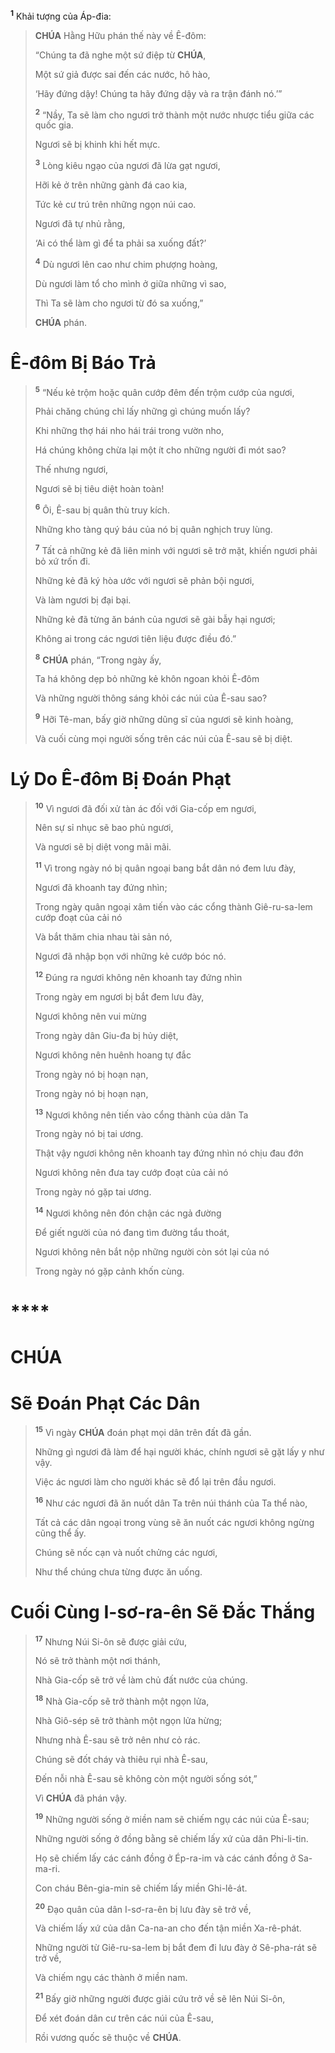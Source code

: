 <sup><b>1</b></sup> Khải tượng của Áp-đia:

> **CHÚA** Hằng Hữu phán thế này về Ê-đôm:
>
> “Chúng ta đã nghe một sứ điệp từ **CHÚA**,
>
> Một sứ giả được sai đến các nước, hô hào,
>
> ‘Hãy đứng dậy! Chúng ta hãy đứng dậy và ra trận đánh nó.’”
>
> <sup><b>2</b></sup> “Nầy, Ta sẽ làm cho ngươi trở thành một nước nhược tiểu giữa các quốc gia.
>
> Ngươi sẽ bị khinh khi hết mực.
>
> <sup><b>3</b></sup> Lòng kiêu ngạo của ngươi đã lừa gạt ngươi,
>
> Hỡi kẻ ở trên những gành đá cao kia,
>
> Tức kẻ cư trú trên những ngọn núi cao.
>
> Ngươi đã tự nhủ rằng,
>
> ‘Ai có thể làm gì để ta phải sa xuống đất?’
>
> <sup><b>4</b></sup> Dù ngươi lên cao như chim phượng hoàng,
>
> Dù ngươi làm tổ cho mình ở giữa những vì sao,
>
> Thì Ta sẽ làm cho ngươi từ đó sa xuống,”
>
> **CHÚA** phán.

# Ê-đôm Bị Báo Trả

> <sup><b>5</b></sup> “Nếu kẻ trộm hoặc quân cướp đêm đến trộm cướp của ngươi,
>
> Phải chăng chúng chỉ lấy những gì chúng muốn lấy?
>
> Khi những thợ hái nho hái trái trong vườn nho,
>
> Há chúng không chừa lại một ít cho những người đi mót sao?
>
> Thế nhưng ngươi,
>
> Ngươi sẽ bị tiêu diệt hoàn toàn!
>
> <sup><b>6</b></sup> Ôi, Ê-sau bị quân thù truy kích.
>
> Những kho tàng quý báu của nó bị quân nghịch truy lùng.
>
> <sup><b>7</b></sup> Tất cả những kẻ đã liên minh với ngươi sẽ trở mặt, khiến ngươi phải bỏ xứ trốn đi.
>
> Những kẻ đã ký hòa ước với ngươi sẽ phản bội ngươi,
>
> Và làm ngươi bị đại bại.
>
> Những kẻ đã từng ăn bánh của ngươi sẽ gài bẫy hại ngươi;
>
> Không ai trong các ngươi tiên liệu được điều đó.”
>
> <sup><b>8</b></sup> **CHÚA** phán, “Trong ngày ấy,
>
> Ta há không dẹp bỏ những kẻ khôn ngoan khỏi Ê-đôm
>
> Và những người thông sáng khỏi các núi của Ê-sau sao?
>
> <sup><b>9</b></sup> Hỡi Tê-man, bấy giờ những dũng sĩ của ngươi sẽ kinh hoàng,
>
> Và cuối cùng mọi người sống trên các núi của Ê-sau sẽ bị diệt.

# Lý Do Ê-đôm Bị Đoán Phạt

> <sup><b>10</b></sup> Vì ngươi đã đối xử tàn ác đối với Gia-cốp em ngươi,
>
> Nên sự sỉ nhục sẽ bao phủ ngươi,
>
> Và ngươi sẽ bị diệt vong mãi mãi.
>
> <sup><b>11</b></sup> Vì trong ngày nó bị quân ngoại bang bắt dân nó đem lưu đày,
>
> Ngươi đã khoanh tay đứng nhìn;
>
> Trong ngày quân ngoại xâm tiến vào các cổng thành Giê-ru-sa-lem cướp đoạt của cải nó
>
> Và bắt thăm chia nhau tài sản nó,
>
> Ngươi đã nhập bọn với những kẻ cướp bóc nó.
>
> <sup><b>12</b></sup> Đúng ra ngươi không nên khoanh tay đứng nhìn
>
> Trong ngày em ngươi bị bắt đem lưu đày,
>
> Ngươi không nên vui mừng
>
> Trong ngày dân Giu-đa bị hủy diệt,
>
> Ngươi không nên huênh hoang tự đắc
>
> Trong ngày nó bị hoạn nạn,
>
> Trong ngày nó bị hoạn nạn,
>
> <sup><b>13</b></sup> Ngươi không nên tiến vào cổng thành của dân Ta
>
> Trong ngày nó bị tai ương.
>
> Thật vậy ngươi không nên khoanh tay đứng nhìn nó chịu đau đớn
>
> Ngươi không nên đưa tay cướp đoạt của cải nó
>
> Trong ngày nó gặp tai ương.
>
> <sup><b>14</b></sup> Ngươi không nên đón chận các ngả đường
>
> Để giết người của nó đang tìm đường tẩu thoát,
>
> Ngươi không nên bắt nộp những người còn sót lại của nó
>
> Trong ngày nó gặp cảnh khốn cùng.

#

# \*\*\*\*

# CHÚA

# Sẽ Đoán Phạt Các Dân

> <sup><b>15</b></sup> Vì ngày **CHÚA** đoán phạt mọi dân trên đất đã gần.
>
> Những gì ngươi đã làm để hại người khác, chính ngươi sẽ gặt lấy y như vậy.
>
> Việc ác ngươi làm cho người khác sẽ đổ lại trên đầu ngươi.
>
> <sup><b>16</b></sup> Như các ngươi đã ăn nuốt dân Ta trên núi thánh của Ta thể nào,
>
> Tất cả các dân ngoại trong vùng sẽ ăn nuốt các ngươi không ngừng cũng thể ấy.
>
> Chúng sẽ nốc cạn và nuốt chửng các ngươi,
>
> Như thể chúng chưa từng được ăn uống.

# Cuối Cùng I-sơ-ra-ên Sẽ Đắc Thắng

> <sup><b>17</b></sup> Nhưng Núi Si-ôn sẽ được giải cứu,
>
> Nó sẽ trở thành một nơi thánh,
>
> Nhà Gia-cốp sẽ trở về làm chủ đất nước của chúng.
>
> <sup><b>18</b></sup> Nhà Gia-cốp sẽ trở thành một ngọn lửa,
>
> Nhà Giô-sép sẽ trở thành một ngọn lửa hừng;
>
> Nhưng nhà Ê-sau sẽ trở nên như cỏ rác.
>
> Chúng sẽ đốt cháy và thiêu rụi nhà Ê-sau,
>
> Đến nỗi nhà Ê-sau sẽ không còn một người sống sót,”
>
> Vì **CHÚA** đã phán vậy.
>
> <sup><b>19</b></sup> Những người sống ở miền nam sẽ chiếm ngụ các núi của Ê-sau;
>
> Những người sống ở đồng bằng sẽ chiếm lấy xứ của dân Phi-li-tin.
>
> Họ sẽ chiếm lấy các cánh đồng ở Ép-ra-im và các cánh đồng ở Sa-ma-ri.
>
> Con cháu Bên-gia-min sẽ chiếm lấy miền Ghi-lê-át.
>
> <sup><b>20</b></sup> Đạo quân của dân I-sơ-ra-ên bị lưu đày sẽ trở về,
>
> Và chiếm lấy xứ của dân Ca-na-an cho đến tận miền Xa-rê-phát.
>
> Những người từ Giê-ru-sa-lem bị bắt đem đi lưu đày ở Sê-pha-rát sẽ trở về,
>
> Và chiếm ngụ các thành ở miền nam.
>
> <sup><b>21</b></sup> Bấy giờ những người được giải cứu trở về sẽ lên Núi Si-ôn,
>
> Để xét đoán dân cư trên các núi của Ê-sau,
>
> Rồi vương quốc sẽ thuộc về **CHÚA**.
